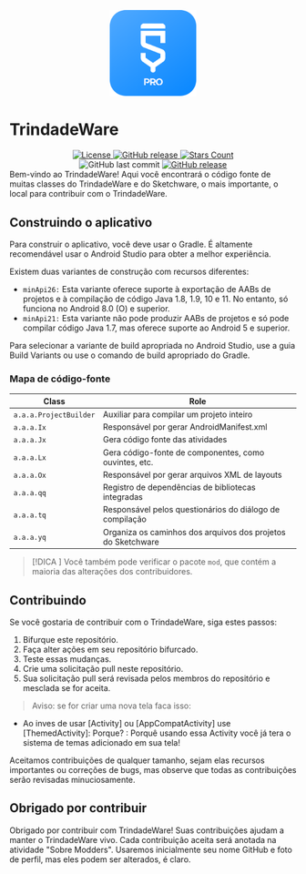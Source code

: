 <p align="center">
  <img src="assets/Sketchware-Pro.png" style="width: 30%;" />
</p>

# TrindadeWare
<div align="center">
    <a href="LICENSE">
        <img src="https://img.shields.io/github/license/6eero/newpass.svg?color=2196F3&style=for-the-badge&logo=gitbook&logoColor=ebebf0&labelColor=23232F" alt="License">
    </a>
    <a href="https://github.com/aquilesTrindade/TrindadeWare/releases">
        <img src="https://img.shields.io/github/downloads/aquilesTrindade/TrindadeWare/total.svg?color=2196F3&style=for-the-badge&logo=github&logoColor=ebebf0&labelColor=23232F" alt="GitHub release">
    </a>
    <a href="https://github.com/aquilesTrindade/TrindadeWare/stargazers">
        <img src="https://img.shields.io/github/stars/aquilesTrindade/TrindadeWare.svg?color=2196F3&style=for-the-badge&logo=apachespark&logoColor=ebebf0&labelColor=23232F" alt="Stars Count">
    </a>
</div>
<div align="center">
    <img alt="GitHub last commit" src="https://img.shields.io/github/last-commit/aquilesTrindade/TrindadeWare?color=2196F3&style=for-the-badge&logo=github&logoColor=ebebf0&labelColor=23232F">
    <a href="https://github.com/aquilesTrindade/TrindadeWare/releases">
        <img src="https://img.shields.io/github/v/release/aquilesTrindade/TrindadeWare?color=2196F3&style=for-the-badge&logo=pkgsrc&logoColor=ebebf0&labelColor=23232F" alt="GitHub release">
    </a>
</div>
Bem-vindo ao TrindadeWare! Aqui você encontrará o código fonte de muitas classes do TrindadeWare e do Sketchware, o mais importante, o local para contribuir com o TrindadeWare.
 
## Construindo o aplicativo 
Para construir o aplicativo, você deve usar o Gradle. É altamente recomendável usar o Android Studio para obter a melhor experiência.
 
Existem duas variantes de construção com recursos diferentes: 

- `minApi26:` Esta variante oferece suporte à exportação de AABs de projetos e à compilação de código Java 1.8, 1.9, 10 e 11. No entanto, só funciona no Android 8.0 (O) e superior. 
- `minApi21:` Esta variante não pode produzir AABs de projetos e só pode compilar código Java 1.7, mas oferece suporte ao Android 5 e superior. 

Para selecionar a variante de build apropriada no Android Studio, use a guia Build Variants ou use o comando de build apropriado do Gradle. 

### Mapa de código-fonte
 
| Class           | Role                                        |
| --------------- | ------------------------------------------- |
| `a.a.a.ProjectBuilder`      | Auxiliar para compilar um projeto inteiro        |
| `a.a.a.Ix`      | Responsável por gerar AndroidManifest.xml  |
| `a.a.a.Jx`      | Gera código fonte das atividades           |
| `a.a.a.Lx`      | Gera código-fonte de componentes, como ouvintes, etc.  |
| `a.a.a.Ox`      | Responsável por gerar arquivos XML de layouts  |
| `a.a.a.qq`      | Registro de dependências de bibliotecas integradas  |
| `a.a.a.tq`      | Responsável pelos questionários do diálogo de compilação  |
| `a.a.a.yq`      | Organiza os caminhos dos arquivos dos projetos do Sketchware     |

> [!DICA ]
> Você também pode verificar o pacote `mod`, que contém a maioria das alterações dos contribuidores. 

## Contribuindo 

Se você gostaria de contribuir com o TrindadeWare, siga estes passos: 

1. Bifurque este repositório. 
2. Faça alter
 ações em seu repositório bifurcado. 
3. Teste essas mudanças. 
4. Crie uma solicitação pull neste repositório. 
5. Sua solicitação pull será revisada pelos membros do repositório e mesclada se for aceita. 

> Aviso: se for criar uma nova tela faca isso: 
- Ao inves de usar [Activity] ou [AppCompatActivity] use [ThemedActivity]: Porque? : Porquê usando essa Activity você já tera o sistema de temas adicionado em sua tela!

Aceitamos contribuições de qualquer tamanho, sejam elas recursos importantes ou correções de bugs, mas observe que todas as contribuições serão revisadas minuciosamente.

## Obrigado por contribuir 

Obrigado por contribuir com TrindadeWare! Suas contribuições ajudam a manter o TrindadeWare vivo. Cada contribuição aceita será anotada na atividade "Sobre Modders". Usaremos inicialmente seu nome GitHub e foto de perfil, mas eles podem ser alterados, é claro. 